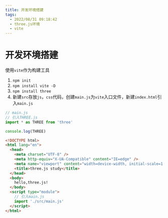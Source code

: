 ```yaml
---
title: 开发环境搭建
tags:
  - 2022/08/31 09:18:42
  - three.js环境
  - vite
---
```


# 开发环境搭建

使用`vite`作为构建工具

1. `npm init`
2. `npm install vite -D`
3. `npm install three`
4. 新建`src`存放`js`，`css`代码，创建`main.js`为`vite`入口文件，新建`index.html`引入`main.js`

```js
// main.js
// 引入THREE.js
import * as THREE from 'three'

console.log(THREE)
```

```html
<!DOCTYPE html>
<html lang="en">
  <head>
    <meta charset="UTF-8" />
    <meta http-equiv="X-UA-Compatible" content="IE=edge" />
    <meta name="viewport" content="width=device-width, initial-scale=1.0" />
    <title>three.js study</title>
  </head>
  <body>
    hello,three.js!
  </body>
  <script type="module">
    // 引入main.js
    import './src/main.js'
  </script>
</html>
```
